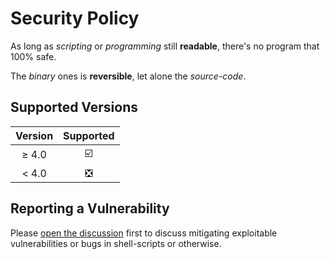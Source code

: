# Security Policy

As long as *scripting* or *programming* still **readable**, there's no program that 100% safe.

The *binary* ones is **reversible**, let alone the *source-code*.

## Supported Versions

| Version | Supported                     |
|:-------:|:-----------------------------:|
| ≥ 4.0   | :ballot_box_with_check:       |
| < 4.0   | :negative_squared_cross_mark: |

## Reporting a Vulnerability

Please [open the discussion](https://github.com/owl4ce/dotfiles/discussions) first to discuss
mitigating exploitable vulnerabilities or bugs in shell-scripts or otherwise.
